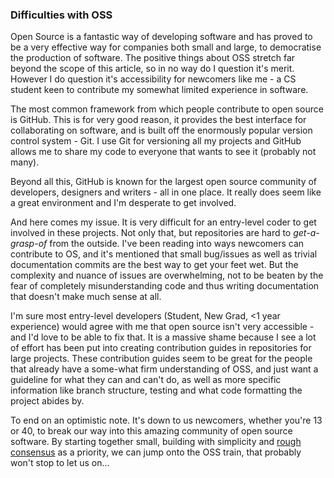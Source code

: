 ### Difficulties with OSS

Open Source is a fantastic way of developing software and has proved to be a very effective way for companies both small and large, to democratise the production of software.
The positive things about OSS stretch far beyond the scope of this article, so in no way do I question it's merit. However I do question it's accessibility for newcomers like me - a CS student keen to contribute my somewhat limited experience in software.

The most common framework from which people contribute to open source is GitHub. This is for very good reason, it provides the best interface for collaborating on software, and is built off the enormously popular version control system - Git. I use Git for versioning all my projects and GitHub allows me to share my code to everyone that wants to see it (probably not many).

Beyond all this, GitHub is known for the largest open source community of developers, designers and writers - all in one place. It really does seem like a great environment and I'm desperate to get involved.

And here comes my issue. It is very difficult for an entry-level coder to get involved in these projects. Not only that, but repositories are hard to _get-a-grasp-of_ from the outside. I've been reading into ways newcomers can contribute to OS, and it's mentioned that small bug/issues as well as trivial documentation commits are the best way to get your feet wet. But the complexity and nuance of issues are overwhelming, not to be beaten by the fear of completely misunderstanding code and thus writing documentation that doesn't make much sense at all.

I'm sure most entry-level developers (Student, New Grad, <1 year experience) would agree with me that open source isn't very accessible - and I'd love to be able to fix that. It is a massive shame because I see a lot of effort has been put into creating contribution guides in repositories for large projects. These contribution guides seem to be great for the people that already have a some-what firm understanding of OSS, and just want a guideline for what they can and can't do, as well as more specific information like branch structure, testing and what code formatting the project abides by.

To end on an optimistic note. It's down to us newcomers, whether you're 13 or 40, to break our way into this amazing community of open source software. By starting together small, building with simplicity and [rough consensus](https://breakingsmart.com/en/season-1/rough-consensus-and-maximal-interestingness/) as a priority, we can jump onto the OSS train, that probably won't stop to let us on...
